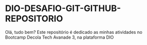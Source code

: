 # DIO-DESAFIO-GIT-GITHUB-REPOSITORIO
Olá, tudo bem? Este repositório é dedicado as minhas atividades no Bootcamp Decola Tech Avanade 3, na plataforma DIO
